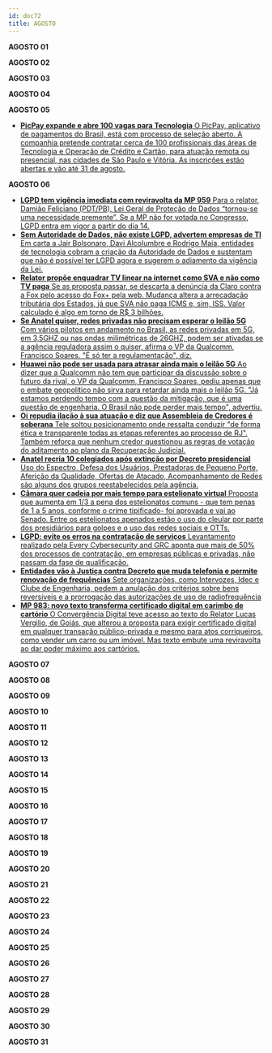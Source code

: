 ```yaml
---
id: doc72
title: AGOSTO
---
```


**AGOSTO 01**

**AGOSTO 02**

**AGOSTO 03**

**AGOSTO 04**

**AGOSTO 05**

- [**PicPay expande e abre 100 vagas para Tecnologia** O PicPay, aplicativo de pagamentos do Brasil, está com processo de seleção aberto. A companhia pretende contratar cerca de 100 profissionais das áreas de Tecnologia e Operação de Crédito e Cartão, para atuação remota ou presencial, nas cidades de São Paulo e Vitória. As inscrições estão abertas e vão até 31 de agosto.](https://www.convergenciadigital.com.br/cgi/cgilua.exe/sys/start.htm?UserActiveTemplate=site&infoid=54443&sid=46#.XyzlS4hKjIW)

**AGOSTO 06**

- [**LGPD tem vigência imediata com reviravolta da MP 959** Para o relator, Damião Feliciano (PDT/PB), Lei Geral de Proteção de Dados “tornou-se uma necessidade premente”. Se a MP não for votada no Congresso, LGPD entra em vigor a partir do dia 14.](https://www.convergenciadigital.com.br/cgi/cgilua.exe/sys/start.htm?UserActiveTemplate=site&infoid=54448&sid=4)
- [**Sem Autoridade de Dados, não existe LGPD, advertem empresas de TI** Em carta a Jair Bolsonaro, Davi Alcolumbre e Rodrigo Maia, entidades de tecnologia cobram a criação da Autoridade de Dados e sustentam que não é possível ter LGPD agora e sugerem o adiamento da vigência da Lei.](https://www.convergenciadigital.com.br/cgi/cgilua.exe/sys/start.htm?UserActiveTemplate=site&infoid=54452&sid=9)
- [**Relator propõe enquadrar TV linear na internet como SVA e não como TV paga** Se as proposta passar, se descarta a denúncia da Claro contra a Fox pelo acesso do Fox+ pela web. Mudança altera a arrecadação tributária dos Estados, já que SVA não paga ICMS e, sim, ISS. Valor calculado é algo em torno de R$ 3 bilhões.](http://r20.rs6.net/tn.jsp?f=001jPRvCKEodTCmGXLNQKME4dwIpdncr1q7gcdp11hQdxWo47TpaKS_-tl6EL4roO_utEJlzUSI3JXPi3W_qGjo-jHxZvnPlvnNDD3dQo-9HZllQ5cm4_fe7svuquSuyor0NCXs37kd5ZVE6VNrgylDvhbCBA4wEvuRctA-Lc9nHwzfHKAss1p_hub2eCC28E92Gz2MGsD1MCVlxhwgXrRo2TofAyzJJLUocDLR33zx3M28RRc1f4F1BQ==&c=TDb6NdAPBuFMoirJUvRJgbGFt6WjS0DaLVKaKgfv1rKWbAcmJ3F_nw==&ch=98iR85bNjLdg1eOMBNj3YyA1_Zx-U8LAeGUQj4F65y1A0FwDHPFt7w==)
- [**Se Anatel quiser, redes privadas não precisam esperar o leilão 5G** Com vários pilotos em andamento no Brasil, as redes privadas em 5G, em 3,5GHZ ou nas ondas milimétricas de 26GHZ, podem ser ativadas se a agência reguladora assim o quiser, afirma o VP da Qualcomm, Francisco Soares. "É só ter a regulamentação", diz.](http://r20.rs6.net/tn.jsp?f=001jPRvCKEodTCmGXLNQKME4dwIpdncr1q7gcdp11hQdxWo47TpaKS_-tl6EL4roO_ukZLJHU9CfnvZx0mXx_3yGZbJpgKxNcXtHkW-IGrA5c-xWocebB3QsyVzPmTIez406hHz519i_lTL8-vEvbP9DWcHNeSph3aevN1i7RqTfOS-UM9N71IojrAg-E1F9CiWfZ8nMW11f44aNWNuF6gKdfZiK0CuolLllRRPGnAxCMbOvKdgFYzCsg==&c=TDb6NdAPBuFMoirJUvRJgbGFt6WjS0DaLVKaKgfv1rKWbAcmJ3F_nw==&ch=98iR85bNjLdg1eOMBNj3YyA1_Zx-U8LAeGUQj4F65y1A0FwDHPFt7w==)
- [**Huawei não pode ser usada para atrasar ainda mais o leilão 5G** Ao dizer que a Qualcomm não tem que participar da discussão sobre o futuro da rival, o VP da Qualcomm, Francisco Soares, pediu apenas que o embate geopolítico não sirva para retardar ainda mais o leilão 5G. "Já estamos perdendo tempo com a questão da mitigação, que é uma questão de engenharia. O Brasil não pode perder mais tempo", advertiu.](http://r20.rs6.net/tn.jsp?f=001jPRvCKEodTCmGXLNQKME4dwIpdncr1q7gcdp11hQdxWo47TpaKS_-tl6EL4roO_umI7NaKIRI-SQWekrFh0dc2ELcZSEu6SQCOyOaT6r5nJb3LDBMa_tvLI2prqiscCt3_T-zRjqAnDlq4JxmVvCYXVK8KVIh6VZovscfpej5q4YyDI3HBEbrLWv8JzSFAjdp_LVQB9uk9-Slf3KbW0TeVjyTmDH16DbKWKyfRCrOrCXzmwspVkiFQ==&c=TDb6NdAPBuFMoirJUvRJgbGFt6WjS0DaLVKaKgfv1rKWbAcmJ3F_nw==&ch=98iR85bNjLdg1eOMBNj3YyA1_Zx-U8LAeGUQj4F65y1A0FwDHPFt7w==)
- [**Oi repudia ilação à sua atuação e diz que Assembleia de Credores é soberana** Tele soltou posicionamento onde ressalta conduzir "de forma ética e transparente todas as etapas referentes ao processo de RJ". Também reforça que nenhum credor questionou as regras de votação do aditamento ao plano da Recuperação Judicial.](http://r20.rs6.net/tn.jsp?f=001jPRvCKEodTCmGXLNQKME4dwIpdncr1q7gcdp11hQdxWo47TpaKS_-tl6EL4roO_uTZKBXsYH8ur2OEf7jwCr19pPBN6uRyRj7nmSp-Vr_B6yBCwivPEXqnwZ59g6VPYjPKlnr1eDfcgLvcY0YwFoejNHXKrTakI7Fdx17HyJIM9-NOcPs455QqvONtBAAL4WBT4yRxLXhPkj3zewLb0upfDgzMmnZwxA-LMhF-OTIm1qXSHZKv4kVw==&c=TDb6NdAPBuFMoirJUvRJgbGFt6WjS0DaLVKaKgfv1rKWbAcmJ3F_nw==&ch=98iR85bNjLdg1eOMBNj3YyA1_Zx-U8LAeGUQj4F65y1A0FwDHPFt7w==)
- [**Anatel recria 10 colegiados após extinção por Decreto presidencial** Uso do Espectro, Defesa dos Usuários, Prestadoras de Pequeno Porte, Aferição da Qualidade, Ofertas de Atacado, Acompanhamento de Redes são alguns dos grupos reestabelecidos pela agência. ](https://www.convergenciadigital.com.br/cgi/cgilua.exe/sys/start.htm?infoid=54457&sid=8)
- [**Câmara quer cadeia por mais tempo para estelionato virtual** Proposta que aumenta em 1/3 a pena dos estelionatos comuns - que tem penas de 1 a 5 anos, conforme o crime tipificado- foi aprovada e vai ao Senado. Entre os estelionatos apenados estão o uso do cleular por parte dos presidiários para golpes e o uso das redes sociais e OTTs.](https://www.convergenciadigital.com.br/cgi/cgilua.exe/sys/start.htm?infoid=54456&sid=18)
- [**LGPD: evite os erros na contratação de serviços** Levantamento realizado pela Every Cybersecurity and GRC aponta que mais de 50% dos processos de contratação, em empresas públicas e privadas, não passam da fase de qualificação.](https://www.convergenciadigital.com.br/cgi/cgilua.exe/sys/start.htm?infoid=54453&sid=16)
- [**Entidades vão à Justiça contra Decreto que muda telefonia e permite renovação de frequências** Sete organizações, como Intervozes, Idec e Clube de Engenharia, pedem a anulação dos critérios sobre bens reversíveis e a prorrogação das autorizações de uso de radiofrequência](https://www.convergenciadigital.com.br/cgi/cgilua.exe/sys/start.htm?infoid=54451&sid=8)
- [**MP 983: novo texto transforma certificado digital em carimbo de cartório** O Convergência Digital  teve acesso ao texto do Relator Lucas Vergilio, de Goiás, que alterou a proposta para exigir certificado digital em qualquer transação público-privada e mesmo para atos corriqueiros, como vender um carro ou um imóvel. Mas texto embute uma reviravolta ao dar poder máximo aos cartórios.](https://www.convergenciadigital.com.br/cgi/cgilua.exe/sys/start.htm?infoid=54435&sid=9)


**AGOSTO 07**

**AGOSTO 08**

**AGOSTO 09**

**AGOSTO 10**

**AGOSTO 11**

**AGOSTO 12**

**AGOSTO 13**

**AGOSTO 14**

**AGOSTO 15**

**AGOSTO 16**

**AGOSTO 17**

**AGOSTO 18**

**AGOSTO 19**

**AGOSTO 20**

**AGOSTO 21**

**AGOSTO 22**

**AGOSTO 23**

**AGOSTO 24**

**AGOSTO 25**

**AGOSTO 26**

**AGOSTO 27**

**AGOSTO 28**

**AGOSTO 29**

**AGOSTO 30**

**AGOSTO 31**

